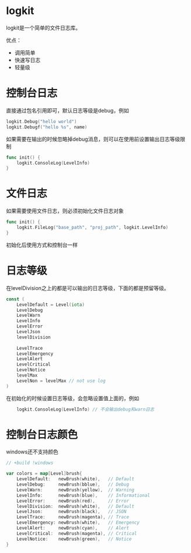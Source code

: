 # logkit
logkit是一个简单的文件日志库。

优点：
* 调用简单
* 快速写日志
* 轻量级

# 控制台日志
直接通过包名引用即可，默认日志等级是debug，例如
```go
logkit.Debug("hello world")
logkit.Debugf("hello %s", name)
```
如果需要在输出的时候忽略掉debug消息，则可以在使用前设置输出日志等级限制
```go
func init() {
    logkit.ConsoleLog(LevelInfo)
}
```

# 文件日志
如果需要使用文件日志，则必须初始化文件日志对象
```go
func init() {
    logkit.FileLog("base_path", "proj_path", logkit.LevelInfo)
}
```
初始化后使用方式和控制台一样

# 日志等级
在levelDivision之上的都是可以输出的日志等级，下面的都是预留等级。
```go
const (
    LevelDefault = Level(iota)
    LevelDebug
    LevelWarn
    LevelInfo
    LevelError
    LevelJson
    levelDivision
    
    LevelTrace
    LevelEmergency
    LevelAlert
    LevelCritical
    LevelNotice
    levelMax
    LevelNon = levelMax // not use log
)
```
在初始化的时候设置日志等级，会忽略设置值上面的，例如
```go
    logkit.ConsoleLog(LevelInfo) // 不会输出debug和warn日志
```

# 控制台日志颜色
windows还不支持颜色
```go
// +build !windows

var colors = map[Level]brush{
    LevelDefault:   newBrush(white),   // Default
    LevelDebug:     newBrush(bblue),   // Debug
    LevelWarn:      newBrush(yellow),  // Warning
    LevelInfo:      newBrush(blue),    // Informational
    LevelError:     newBrush(red),     // Error
    levelDivision:  newBrush(white),   // Default
    LevelJson:      newBrush(black),   // JSON
    LevelTrace:     newBrush(magenta), // Trace
    LevelEmergency: newBrush(white),   // Emergency
    LevelAlert:     newBrush(cyan),    // Alert
    LevelCritical:  newBrush(magenta), // Critical
    LevelNotice:    newBrush(green),   // Notice
}
```